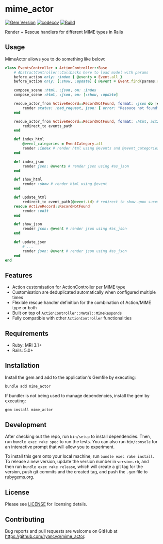 # mime_actor

[![Gem Version](https://badge.fury.io/rb/mime_actor.png)](https://badge.fury.io/rb/mime_actor)
[![codecov](https://codecov.io/gh/ryancyq/mime_actor/graph/badge.svg?token=4C091RHXC3)](https://codecov.io/gh/ryancyq/mime_actor)
[![Build](https://github.com/ryancyq/mime_actor/actions/workflows/build.yml/badge.svg)](https://github.com/ryancyq/mime_actor/actions/workflows/build.yml)

Render + Rescue handlers for different MIME types in Rails

## Usage

MimeActor allows you to do something like below:
```rb
class EventsController < ActionController::Base
    # AbstractController::Callbacks here to load model with params
    before_action only: :index { @events = Event.all }
    before_action only: [:show, :update] { @event = Event.find(params.require(:event_id)) }

    compose_scene :html, :json, on: :index
    compose_scene :html, :json, on: [:show, :update]

    rescue_actor_from ActiveRecord::RecordNotFound, format: :json do |ex|
        render status: :bad_request, json: { error: "Resouce not found" }
    end

    rescue_actor_from ActiveRecord::RecordNotFound, format: :html, action: :show do |ex|
        redirect_to events_path
    end

    def index_html
        @event_categories = EventCategory.all
        render :index # render html using @events and @event_categories
    end

    def index_json
        render json: @events # render json using #as_json
    end

    def show_html
        render :show # render html using @event
    end

    def update_html
        redirect_to event_path(@event.id) # redirect to show upon sucessful update
    rescue ActiveRecord::RecordNotFound
        render :edit
    end

    def show_json
        render json: @event # render json using #as_json
    end

    def update_json
        # ...
        render json: @event # render json using #as_json
    end
end
```

## Features

- Action customisation for ActionController per MIME type
- Customisation are deduplicated automatically when configured multiple times
- Flexible rescue handler definition for the combination of Action/MIME type or both
- Built on top of `ActionController::Metal::MimeResponds`
- Fully compatible with other `ActionController` functionalities 

## Requirements

- Ruby: MRI 3.1+
- Rails: 5.0+

## Installation

Install the gem and add to the application's Gemfile by executing:
```sh
bundle add mime_actor
```

If bundler is not being used to manage dependencies, install the gem by executing:
```sh
gem install mime_actor
```

## Development

After checking out the repo, run `bin/setup` to install dependencies. Then, run `bundle exec rake spec` to run the tests. You can also run `bin/console` for an interactive prompt that will allow you to experiment.

To install this gem onto your local machine, run `bundle exec rake install`. To release a new version, update the version number in `version.rb`, and then run `bundle exec rake release`, which will create a git tag for the version, push git commits and the created tag, and push the `.gem` file to [rubygems.org](https://rubygems.org).

## License
Please see [LICENSE](https://github.com/ryancyq/mime_actor/blob/main/LICENSE) for licensing details.

## Contributing

Bug reports and pull requests are welcome on GitHub at https://github.com/ryancyq/mime_actor.
